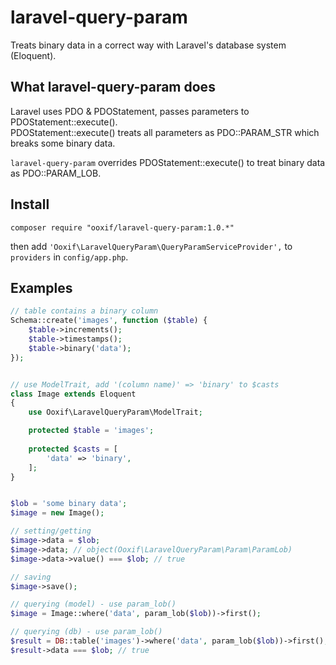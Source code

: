 laravel-query-param
===================

Treats binary data in a correct way with Laravel's database system (Eloquent).

What laravel-query-param does
-----------------------------

Laravel uses PDO & PDOStatement, passes parameters to PDOStatement::execute().  
PDOStatement::execute() treats all parameters as PDO::PARAM_STR which breaks some binary data.

`laravel-query-param` overrides PDOStatement::execute() to treat binary data as PDO::PARAM_LOB.


Install
-------

`composer require "ooxif/laravel-query-param:1.0.*"`

then add `'Ooxif\LaravelQueryParam\QueryParamServiceProvider',` to `providers` in `config/app.php`.


Examples
--------
```php
// table contains a binary column
Schema::create('images', function ($table) {
    $table->increments();
    $table->timestamps();
    $table->binary('data');
});


// use ModelTrait, add '(column name)' => 'binary' to $casts
class Image extends Eloquent
{
    use Ooxif\LaravelQueryParam\ModelTrait;

    protected $table = 'images';
    
    protected $casts = [
        'data' => 'binary',
    ];
}


$lob = 'some binary data'; 
$image = new Image();

// setting/getting 
$image->data = $lob;
$image->data; // object(Ooxif\LaravelQueryParam\Param\ParamLob)
$image->data->value() === $lob; // true

// saving
$image->save();

// querying (model) - use param_lob()
$image = Image::where('data', param_lob($lob))->first();

// querying (db) - use param_lob()
$result = DB::table('images')->where('data', param_lob($lob))->first();
$result->data === $lob; // true
```

